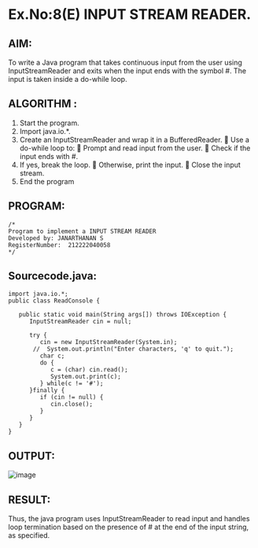 # Ex.No:8(E)  INPUT STREAM READER.

## AIM:
To write a Java program that takes continuous input from the user using InputStreamReader and exits when the input ends with the symbol #. The input is taken inside a do-while loop.
## ALGORITHM :
1.	Start the program.
2.	Import java.io.*.
3.	Create an InputStreamReader and wrap it in a BufferedReader.
    	Use a do-while loop to:
    	Prompt and read input from the user.
    	Check if the input ends with #.
4.	If yes, break the loop.
    	Otherwise, print the input.
    	Close the input stream.
5.	End the program


## PROGRAM:
 ```
/*
Program to implement a INPUT STREAM READER
Developed by: JANARTHANAN S
RegisterNumber:  212222040058
*/
```

## Sourcecode.java:
```
import java.io.*;
public class ReadConsole {

   public static void main(String args[]) throws IOException {
      InputStreamReader cin = null;

      try {
         cin = new InputStreamReader(System.in);
       //  System.out.println("Enter characters, 'q' to quit.");
         char c;
         do {
            c = (char) cin.read();
            System.out.print(c);
         } while(c != '#');
      }finally {
         if (cin != null) {
            cin.close();
         }
      }
   }
}
```

## OUTPUT:

![image](https://github.com/user-attachments/assets/64d36923-1dc1-4c33-a14f-58dc1bffd2b2)

## RESULT:
Thus, the java program uses InputStreamReader to read input and handles loop termination based on the presence of # at the end of the input string, as specified. 
